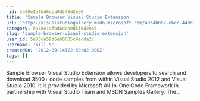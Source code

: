```yaml
---
_id: 5a88e1afbd6dca0d5f0d2ee6
title: 'Sample Browser Visual Studio Extension'
url: 'http://visualstudiogallery.msdn.microsoft.com/4934b087-e6cc-44dd-b992-a71f00a2a6df'
category: 5a88e1afbd6dca0d5f0d2ee6
slug: 'sample-browser-visual-studio-extension'
user_id: 5a83ce59d6eb0005c4ecda2c
username: 'bill-s'
createdOn: '2012-09-14T22:50:02.000Z'
tags: []
---
```


Sample Browser Visual Studio Extension allows developers to search and download 3500+ code samples from within Visual Studio 2012 and Visual Studio 2010. It is provided by Microsoft All-In-One Code Framework in partnership with Visual Studio Team and MSDN Samples Gallery. The...
